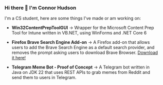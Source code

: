 ### Hi there 👋 I'm Connor Hudson

I'm a CS student, here are some things I've made or am working on:

- **Win32ContentPrepToolGUI** -> Wrapper for the Microsoft Content Prep Tool for Intune written in VB.NET, using WinForms and .NET Core 6

- **Firefox Brave Search Engine Add-on** -> A Firefox add-on that allows users to add the Brave Search Engine as a default search provider, and removes the prompt asking users to download Brave Browser. [Download it here!](https://addons.mozilla.org/en-US/firefox/addon/brave-search-engine/)

- **Telegram Meme Bot - Proof of Concept** -> A Telegram bot written in Java on JDK 22 that uses REST APIs to grab memes from Reddit and send them to users in Telegram.
